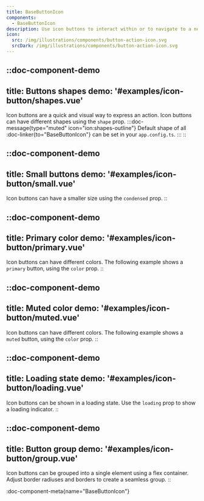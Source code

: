 ```yaml
---
title: BaseButtonIcon
components:
  - BaseButtonIcon
description: Use icon buttons to interact within or to navigate to a new page. Explore the different button types and their variations.
icon:
  src: /img/illustrations/components/button-action-icon.svg
  srcDark: /img/illustrations/components/button-action-icon.svg
---
```


::doc-component-demo
---
title: Buttons shapes
demo: '#examples/icon-button/shapes.vue'
---
Icon buttons are a quick and visual way to express an action. Icon buttons can have different shapes using the `shape` prop.
:::doc-message{type="muted" icon="ion:shapes-outline"}
Default shape of all :doc-linker{to="BaseButtonIcon"} can be set in your `app.config.ts`.
:::
::

::doc-component-demo
---
title: Small buttons
demo: '#examples/icon-button/small.vue'
---
Icon buttons can have a smaller size using the `condensed` prop.
::

::doc-component-demo
---
title: Primary color
demo: '#examples/icon-button/primary.vue'
---
Icon buttons can have different colors. The following example shows a `primary` button, using the `color` prop.
::

::doc-component-demo
---
title: Muted color
demo: '#examples/icon-button/muted.vue'
---
Icon buttons can have different colors. The following example shows a `muted` button, using the `color` prop.
::

::doc-component-demo
---
title: Loading state
demo: '#examples/icon-button/loading.vue'
---
Icon buttons can be shown in a loading state. Use the `loading` prop to show a loading indicator.
::

::doc-component-demo
---
title: Button group
demo: '#examples/icon-button/group.vue'
---
Icon buttons can be grouped into a single element using a flex container. Adjust border radiuses and borders to create a seamless group.
::

:doc-component-meta{name="BaseButtonIcon"}
